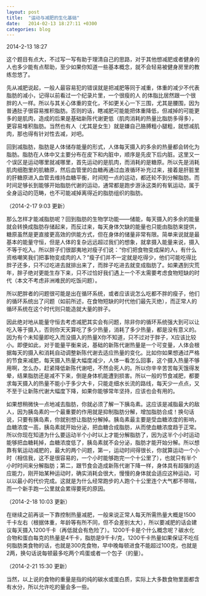 ```yaml
---
layout: post
title:  "运动与减肥的生化基础"
date:   2014-02-13 18:27:11 +0300
categories: blog
---
```

2014-2-13 18:27

这个题目有点大，不过写一写有助于理清自己的思路，对于其他想减肥或者健身的人也多少能有点帮助，至少如果你知道一些基本概念，就不会轻易被健身房里的教练忽悠了。

先从减肥说起，一般人最容易犯的错误就是把减肥等同于减重，体重的减少不代表脂肪的减小，记得以前看过一个纪录片里，一个很瘦的人 的体脂比居然跟一个很胖的人一样。所以与其关心体重的变化，不如更关心一下三围，尤其是腰围，因为普通肚子很容易推积脂肪。否则的话，瞎减肥可能能把体重降低，但减掉的可能更多的是肌肉，造成的后果是基础新陈代谢更低（肌肉消耗的热量比脂肪多得多），更容易堆积脂肪。当然也有人（尤其是女生）就是嫌自己胳膊粗小腿粗，就想减肌肉，那也得有针对性去减，对吧。

回到减脂肪，脂肪是人体储存能量的形式，人体每天摄入的多余的热量都会转化为脂肪。脂肪在人体中又主要分布在皮下和内脏中，顺序是先皮下后内脏。这里又一个误区是运动哪里就减哪里，首先运动的是肌肉，而消耗的是糖原。所以先是消耗肌肉细胞里的肌糖原，然后血管里的血糖再通过血液循环补充过来，接着是肝脏里的肝糖原进入血管去维持血糖平衡，时间短一点的运动，都还轮不到分解脂肪。而时间足够长到能够开始脂肪代谢的运动，通常都是跑步游泳这类的有氧运动，属于全身运动的范畴，也不可能减掉离得近的脂肪组织的脂肪。

（2014-2-17 9:03 更新）

那么怎样才能减脂肪呢？回到脂肪的生物学功能——储能，每天摄入的多余的能量就会转换成脂肪存储起来，而反过来，每天身体欠缺的能量也只能由脂肪来提供，糖原虽然是更直接更高效的供能方式，但在身体的储量非常有限。简单来说就是最基本的能量守恒，但是人体的复杂远远超过我们的想象，就拿摄入能量来说，摄入不等于吃入。所以胖子们很鄙夷地对瘦子们说：“你们把食物变成屎的人，有什么资格嘲笑我们把事物变成肉的人？”瘦子们并不一定就是吃得少，他们可能吃得比胖子还多，只不过吃进去就排出来了，而胖子吃进去就变成脂肪了。如果遇到灾荒年，胖子绝对更能生存下来，只不过恰好我们遇上一个不太需要考虑食物短缺的时代（本文不考虑非洲难民的吃饭问题）。

所以肥胖者的问题很可能是出在循环系统，或者应该说怎么吃都不胖的瘦子，他们的循环系统出了问题（如前所述，在食物短缺的时代他们最先灭绝），而正常人的循环系统在这个时代则只能造就大量的胖子。

因此绝对地从能量守恒去考虑减肥其实会有问题，除非你的循环系统强大到可以让吃入等于摄入，否则你天天算吃了多少热量，消耗了多少热量，都是没有意义的。因为有个未知量即吃入而没摄入的热量X你不知道，只不过对于胖子，X应该比较小。即便如此，对于能量平衡来说，基础的新陈代谢热量是一个可变量，人体会根据每天的摄入和消耗自动调整新陈代谢去适应热量的变化。比如你如果想通过严格的节食来减肥，每天摄入热量大幅度减少，人体一看怎么回事，这个摄入热量不够用啊，怎么办，赶紧降低新陈代谢吧，不然会死人的。所以你辛辛苦苦每天饿得发晕，结果脂肪还是减不下来，倒是身体机能遭到损害。所以一般的节食减肥，都要求每天摄入的热量不能小于多少大卡，只能走细水长流的路线，每天少一点点，又不至于让新陈代谢大幅度下降，如果你能够常年坚持，应该也会有用的。

如果想稍微快一点地减去脂肪，你就必须了解一下胰岛素。这应该是减脂最大的敌人，因为胰岛素的一个最重要的作用就是抑制脂肪分解，增加脂肪合成！换句话说，只要有胰岛素，你就别想让脂肪分解掉。胰岛素最主要是受血糖浓度的影响，血糖浓度一高，胰岛素就开始分泌，把血糖合成脂肪，从而使血糖浓度趋于正常。所以你现在知道为什么要运动半个小时以上才能分解脂肪了，因为这半个小时运动能够把血糖耗掉，血糖浓度低了，胰岛素就不会分泌，脂肪才能开始分解。所以想靠有氧运动减肥的，最大的两个问题，第一，运动时间得很长，你就算运动一个小时（相信我，这不是很容易的，一个小时能够跑完一个十公里了），也就只有半个小时时间来分解脂肪；第二，跟节食会造成新陈代谢下降一样，身体具有超强的适应能力，刚开始某种运动时，确实消耗会很大，慢慢的身体就会适应这种运动，可以以最小的代价完成。这就是为什么经常跑步的人跑个十公里连个大气都不带喘，而一个新手跑一公里就会累得要死的原因。

（2014-2-18 10:03 更新）

在继续之前再谈一下靠控制热量减肥，一般来说正常人每天所需热量大概是1500千卡左右（根据体重，年龄等有所不同，但不会差别太大），所以要减肥的话会建议每天摄入1200千卡（再低就会有危险了）。1200千卡是个什么概念呢？碳水化合物和蛋白每克的热量是4千卡，脂肪是9千卡/克，1200千卡热量如果保证不吃任何脂肪类食物的话，也就是300克食物，早中晚每顿进食不能超过100克，也就是2两，换句话说每顿最多吃两个鸡蛋或者一个包子（的量）。

（2014-2-21 15:30 更新）

当然，以上说的食物的重量是指的纯的碳水或蛋白质，实际上大多数食物里面都含有水分，所以允许吃的量会多一些。
